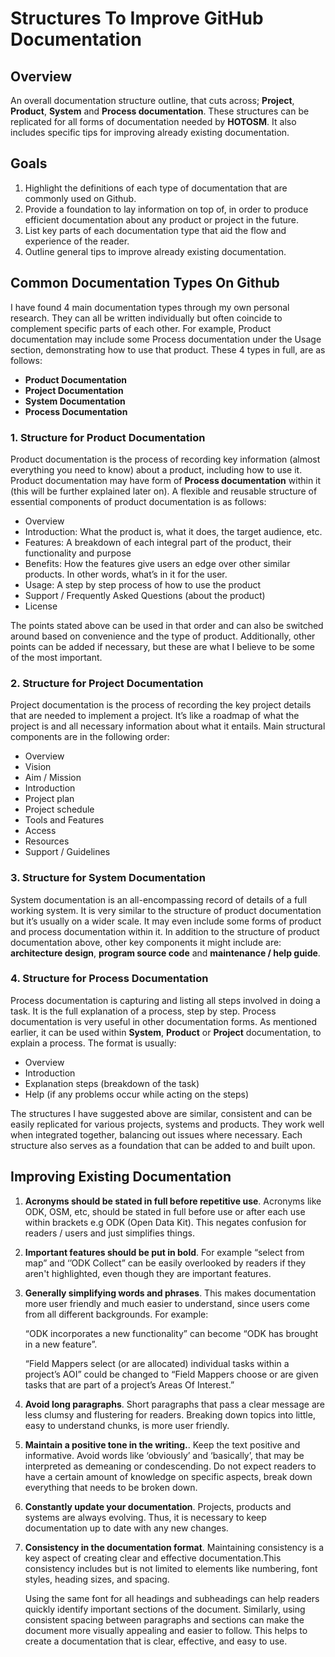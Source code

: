 # Structures To Improve GitHub Documentation

## Overview

An overall documentation structure outline, that cuts across;
**Project**, **Product**, **System** and **Process
documentation**. These structures can be replicated for all forms of
documentation needed by **HOTOSM**. It also includes specific tips for
improving already existing documentation.

## Goals
1. Highlight the definitions of each type of documentation that are
   commonly used on Github.
2. Provide a foundation to lay information on top of, in order to
   produce efficient documentation about any product or project in the
   future.
3. List key parts of each documentation type that aid the flow and
   experience of the reader.
4. Outline general tips to improve already existing documentation.

## Common Documentation Types On Github

I have found 4 main documentation types through my own personal
research. They can all be written individually but often coincide to
complement specific parts of each other. For example, Product
documentation may include some Process documentation under the Usage
section, demonstrating how to use that product. These 4 types in full,
are as follows:

- **Product Documentation** 
- **Project Documentation**
- **System Documentation**
- **Process Documentation**

### 1. Structure for Product Documentation

Product documentation is the process of recording key information
(almost everything you need to know) about a product,  including how
to use it. Product documentation may have form of **Process
documentation** within it (this will be further explained later on). A
flexible and reusable structure of essential components of product
documentation is as follows:
- Overview
- Introduction: What the product is, what it does, the target audience, etc.
- Features: A breakdown of each integral part of the product, their
  functionality and purpose
- Benefits: How the features give users an edge over other similar
  products. In other words, what’s in it for the user.
- Usage: A step by step process of how to use the product
- Support / Frequently Asked Questions (about the product)
- License

The points stated above can be used in that order and can also be
switched around based on convenience and the type of
product. Additionally, other points can be added if necessary, but
these are what I believe to be some of the most important.

### 2. Structure for Project Documentation

Project documentation is the process of recording the key project
details that are needed to implement a project. It’s like a roadmap of
what the project is and all necessary information about what it
entails. Main structural components are in the following order:
- Overview
- Vision
- Aim / Mission
- Introduction
- Project plan
- Project schedule
- Tools and Features
- Access
- Resources
- Support / Guidelines
 
### 3. Structure for System Documentation

System documentation is an all-encompassing record of details of a
full working system. It is very similar to the structure of product
documentation but it’s usually on a wider scale. It may even include
some forms of product and process documentation within it. In addition
to the structure of product documentation above, other key components
it might include are: **architecture design**, **program source code**
and **maintenance / help guide**.

### 4. Structure for Process Documentation

Process documentation is capturing and listing all steps involved in
doing a task. It is the full explanation of a process, step by
step. Process documentation is very useful in other documentation
forms. As mentioned earlier, it can be used within **System**,
**Product** or **Project** documentation, to explain a process. The
format is usually:
- Overview
- Introduction
- Explanation steps (breakdown of the task)
- Help (if any problems occur while acting on the steps)

The structures I have suggested above are similar, consistent and can
be easily replicated for various projects, systems and products. They
work well when integrated together, balancing out issues where
necessary. Each structure also serves as a foundation that can be
added to and built upon.

## Improving Existing Documentation

1. **Acronyms should be stated in full before repetitive
   use**. Acronyms like ODK, OSM, etc, should be stated in full before
   use or after each use within brackets e.g ODK (Open Data Kit). This
   negates confusion for readers / users and just simplifies things.

2. **Important features should be put in bold**. For example “select
   from map” and ‘’ODK Collect” can be easily overlooked by readers if
   they aren't highlighted, even though they are important features.

3. **Generally simplifying words and phrases**. This makes
   documentation more user friendly and much easier to understand,
   since users come from all different backgrounds. For example:

    “ODK incorporates a new functionality” can become “ODK has brought in a new feature”.

    “Field Mappers select (or are allocated) individual tasks within a
    project’s AOI” could be changed to “Field Mappers choose or are
    given tasks that are part of a project’s Areas Of Interest.”

4. **Avoid long paragraphs**. Short paragraphs that pass a clear
    message are less clumsy and flustering for readers. Breaking down
    topics into little, easy to understand chunks, is more user
    friendly.

5. **Maintain a positive tone in the writing.**. Keep the text
   positive and informative. Avoid words like ‘obviously’ and
   ‘basically’,  that may be interpreted as demeaning or
   condescending. Do not expect readers to have a certain amount of
   knowledge on specific aspects, break down everything that needs to
   be broken down.

6. **Constantly update your documentation**. Projects, products and
   systems are always evolving. Thus, it is necessary to keep
   documentation up to date with any new changes.

7. **Consistency in the documentation format**. Maintaining
   consistency is a key aspect of creating clear and effective
   documentation.This consistency includes but is not limited to
   elements like numbering, font styles, heading sizes, and spacing.

    Using the same font for all headings and subheadings can help
    readers quickly identify important sections of the
    document. Similarly, using consistent spacing between paragraphs
    and sections can make the document more visually appealing and
    easier to follow. This helps to create a documentation that is
    clear, effective, and easy to use.
